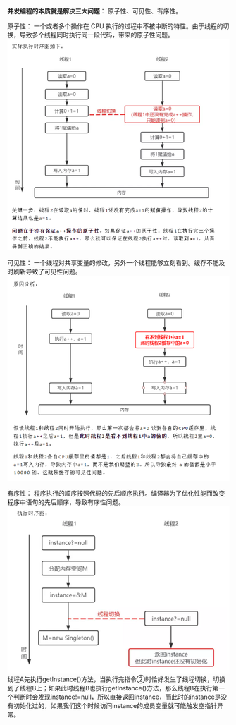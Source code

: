 **并发编程的本质就是解决三大问题**：
原子性、可见性、有序性。

原子性：
一个或者多个操作在 CPU 执行的过程中不被中断的特性。由于线程的切换，导致多个线程同时执行同一段代码，带来的原子性问题。
![atomic](../resources/atomic.png)

可见性：
一个线程对共享变量的修改，另外一个线程能够立刻看到。缓存不能及时刷新导致了可见性问题。
![visibilty](../resources/visibilty.png)

有序性：
程序执行的顺序按照代码的先后顺序执行。编译器为了优化性能而改变程序中语句的先后顺序，导致有序性问题。
![singleton](../resources/singleton.png "singleton")
线程A先执行getInstance()方法，当执行完指令②时恰好发生了线程切换，切换到了线程B上；如果此时线程B也执行getInstance()方法，那么线程B在执行第一个判断时会发现instance!=null，所以直接返回instance，而此时的instance是没有初始化过的，如果我们这个时候访问instance的成员变量就可能触发空指针异常。